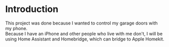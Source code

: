 # Introduction

This project was done because I wanted to control my garage doors with my phone.\
Because I have an iPhone and other people who live with me don't, I will be using Home Assistant and Homebridge, which can bridge to Apple Homekit.
